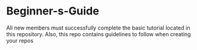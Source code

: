 # Beginner-s-Guide
All new members must successfully complete the basic tutorial located in this repository. Also, this repo contains guidelines to follow when creating your repos